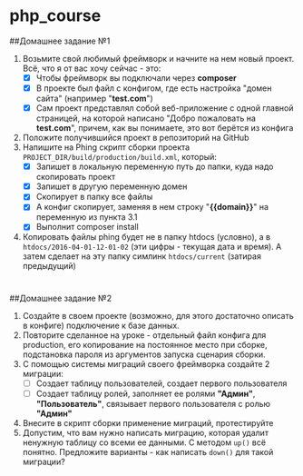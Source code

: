 # php_course

##Домашнее задание №1
1. Возьмите свой любимый фреймворк и начните на нем новый проект. Всё, что я от вас хочу сейчас - это:
    - [x] Чтобы фреймворк вы подключали через **composer**
    - [x] В проекте был файл с конфигом, где есть настройка "домен сайта" (например "**test.com**")
    - [x] Сам проект представлял собой веб-приложение с одной главной страницей, на которой написано "Добро пожаловать на **test.com**", причем, как вы понимаете, это вот берётся из конфига
2. Положите получившийся проект в репозиторий на GitHub
3. Напишите на Phing скрипт сборки проекта `PROJECT_DIR/build/production/build.xml`, который:
    - [x] Запишет в локальную переменную путь до папки, куда надо скопировать проект
    - [x] Запишет в другую переменную домен
    - [x] Скопирует в папку все файлы
    - [x] А конфиг скопирует, заменяя в нем строку "**{{domain}}**" на переменную из пункта 3.1
    - [x] Выполнит composer install
4. Копировать файлы phing будет не в папку htdocs (условно), а в `htdocs/2016-04-01-12-01-02` (эти цифры - текущая дата и время). А затем сделает на эту папку симлинк `htdocs/current` (затирая предыдущий)
#
##Домашнее задание №2
1. Создайте в своем проекте (возможно, для этого достаточно описать в конфиге) подключение к базе данных.
2. Повторите сделанное на уроке - отдельный файл конфига для production, его копирование на постоянное место при сборке, подстановка пароля из аргументов запуска сценария сборки.
3. С помощью системы миграций своего фреймворка создайте 2 миграции:
    - [ ] Создает таблицу пользователей, создает первого пользователя
    - [ ] Создает таблицу ролей, заполняет ее ролями **"Админ"**, **"Пользователь"**, связывает первого пользователя с ролью **"Админ"**
4. Внесите в скрипт сборки применение миграций, протестируйте
5. Допустим, что вам нужно написать миграцию, которая удалит ненужную таблицу со всеми ее данными. С методом `up()` всё понятно. Предложите варианты - как написать `down()` для такой миграции?